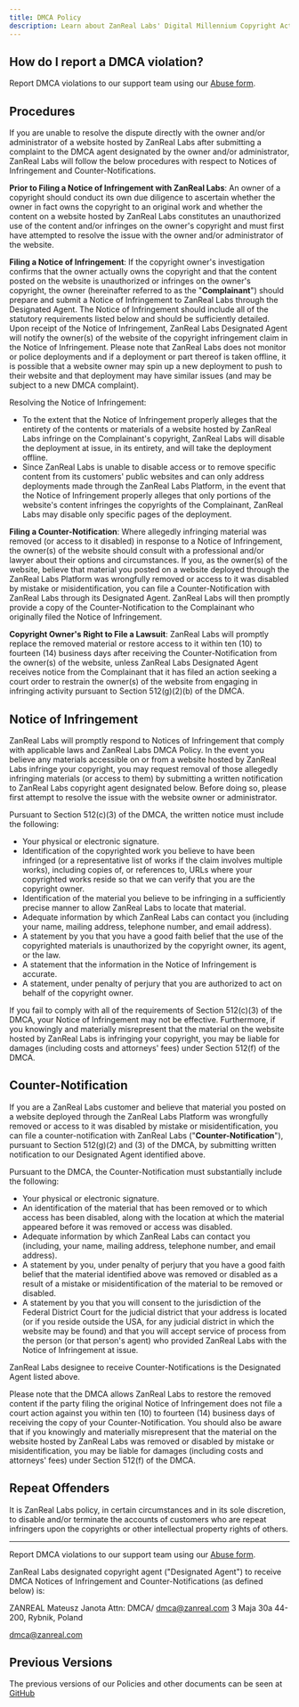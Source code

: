 ```yaml
---
title: DMCA Policy
description: Learn about ZanReal Labs' Digital Millennium Copyright Act (DMCA) policy.
---
```


## How do I report a DMCA violation?

Report DMCA violations to our support team using our [Abuse form](/abuse?abuseType=dmca).

## Procedures

If you are unable to resolve the dispute directly with the owner and/or administrator of a website hosted by ZanReal Labs after submitting a complaint to the DMCA agent designated by the owner and/or administrator, ZanReal Labs will follow the below procedures with respect to Notices of Infringement and Counter-Notifications.

**Prior to Filing a Notice of Infringement with ZanReal Labs**: An owner of a copyright should conduct its own due diligence to ascertain whether the owner in fact owns the copyright to an original work and whether the content on a website hosted by ZanReal Labs constitutes an unauthorized use of the content and/or infringes on the owner's copyright and must first have attempted to resolve the issue with the owner and/or administrator of the website.

**Filing a Notice of Infringement**: If the copyright owner's investigation confirms that the owner actually owns the copyright and that the content posted on the website is unauthorized or infringes on the owner's copyright, the owner (hereinafter referred to as the "**Complainant**") should prepare and submit a Notice of Infringement to ZanReal Labs through the Designated Agent. The Notice of Infringement should include all of the statutory requirements listed below and should be sufficiently detailed. Upon receipt of the Notice of Infringement, ZanReal Labs Designated Agent will notify the owner(s) of the website of the copyright infringement claim in the Notice of Infringement. Please note that ZanReal Labs does not monitor or police deployments and if a deployment or part thereof is taken offline, it is possible that a website owner may spin up a new deployment to push to their website and that deployment may have similar issues (and may be subject to a new DMCA complaint).

Resolving the Notice of Infringement:

- To the extent that the Notice of Infringement properly alleges that the entirety of the contents or materials of a website hosted by ZanReal Labs infringe on the Complainant's copyright, ZanReal Labs will disable the deployment at issue, in its entirety, and will take the deployment offline.
- Since ZanReal Labs is unable to disable access or to remove specific content from its customers' public websites and can only address deployments made through the ZanReal Labs Platform, in the event that the Notice of Infringement properly alleges that only portions of the website's content infringes the copyrights of the Complainant, ZanReal Labs may disable only specific pages of the deployment.

**Filing a Counter-Notification**: Where allegedly infringing material was removed (or access to it disabled) in response to a Notice of Infringement, the owner(s) of the website should consult with a professional and/or lawyer about their options and circumstances. If you, as the owner(s) of the website, believe that material you posted on a website deployed through the ZanReal Labs Platform was wrongfully removed or access to it was disabled by mistake or misidentification, you can file a Counter-Notification with ZanReal Labs through its Designated Agent. ZanReal Labs will then promptly provide a copy of the Counter-Notification to the Complainant who originally filed the Notice of Infringement.

**Copyright Owner's Right to File a Lawsuit**: ZanReal Labs will promptly replace the removed material or restore access to it within ten (10) to fourteen (14) business days after receiving the Counter-Notification from the owner(s) of the website, unless ZanReal Labs Designated Agent receives notice from the Complainant that it has filed an action seeking a court order to restrain the owner(s) of the website from engaging in infringing activity pursuant to Section 512(g)(2)(b) of the DMCA.

## Notice of Infringement

ZanReal Labs will promptly respond to Notices of Infringement that comply with applicable laws and ZanReal Labs DMCA Policy. In the event you believe any materials accessible on or from a website hosted by ZanReal Labs infringe your copyright, you may request removal of those allegedly infringing materials (or access to them) by submitting a written notification to ZanReal Labs copyright agent designated below. Before doing so, please first attempt to resolve the issue with the website owner or administrator.

Pursuant to Section 512(c)(3) of the DMCA, the written notice must include the following:

- Your physical or electronic signature.
- Identification of the copyrighted work you believe to have been infringed (or a representative list of works if the claim involves multiple works), including copies of, or references to, URLs where your copyrighted works reside so that we can verify that you are the copyright owner.
- Identification of the material you believe to be infringing in a sufficiently precise manner to allow ZanReal Labs to locate that material.
- Adequate information by which ZanReal Labs can contact you (including your name, mailing address, telephone number, and email address).
- A statement by you that you have a good faith belief that the use of the copyrighted materials is unauthorized by the copyright owner, its agent, or the law.
- A statement that the information in the Notice of Infringement is accurate.
- A statement, under penalty of perjury that you are authorized to act on behalf of the copyright owner.

If you fail to comply with all of the requirements of Section 512(c)(3) of the DMCA, your Notice of Infringement may not be effective. Furthermore, if you knowingly and materially misrepresent that the material on the website hosted by ZanReal Labs is infringing your copyright, you may be liable for damages (including costs and attorneys' fees) under Section 512(f) of the DMCA.

## Counter-Notification

If you are a ZanReal Labs customer and believe that material you posted on a website deployed through the ZanReal Labs Platform was wrongfully removed or access to it was disabled by mistake or misidentification, you can file a counter-notification with ZanReal Labs ("**Counter-Notification**"), pursuant to Section 512(g)(2) and (3) of the DMCA, by submitting written notification to our Designated Agent identified above.

Pursuant to the DMCA, the Counter-Notification must substantially include the following:

- Your physical or electronic signature.
- An identification of the material that has been removed or to which access has been disabled, along with the location at which the material appeared before it was removed or access was disabled.
- Adequate information by which ZanReal Labs can contact you (including, your name, mailing address, telephone number, and email address).
- A statement by you, under penalty of perjury that you have a good faith belief that the material identified above was removed or disabled as a result of a mistake or misidentification of the material to be removed or disabled.
- A statement by you that you will consent to the jurisdiction of the Federal District Court for the judicial district that your address is located (or if you reside outside the USA, for any judicial district in which the website may be found) and that you will accept service of process from the person (or that person's agent) who provided ZanReal Labs with the Notice of Infringement at issue.

ZanReal Labs designee to receive Counter-Notifications is the Designated Agent listed above.

Please note that the DMCA allows ZanReal Labs to restore the removed content if the party filing the original Notice of Infringement does not file a court action against you within ten (10) to fourteen (14) business days of receiving the copy of your Counter-Notification. You should also be aware that if you knowingly and materially misrepresent that the material on the website hosted by ZanReal Labs was removed or disabled by mistake or misidentification, you may be liable for damages (including costs and attorneys' fees) under Section 512(f) of the DMCA.

## Repeat Offenders

It is ZanReal Labs policy, in certain circumstances and in its sole discretion, to disable and/or terminate the accounts of customers who are repeat infringers upon the copyrights or other intellectual property rights of others.

---

Report DMCA violations to our support team using our [Abuse form](/abuse?abuseType=dmca).

ZanReal Labs designated copyright agent ("Designated Agent") to receive DMCA Notices of Infringement and Counter-Notifications (as defined below) is:

ZANREAL Mateusz Janota
Attn: DMCA/ [dmca@zanreal.com](mailto:dmca@zanreal.com)
3 Maja 30a
44-200, Rybnik, Poland

[dmca@zanreal.com](mailto:dmca@zanreal.com)

## Previous Versions

The previous versions of our Policies and other documents can be seen at [GitHub](https://github.com/zanreal-labs/legal)
